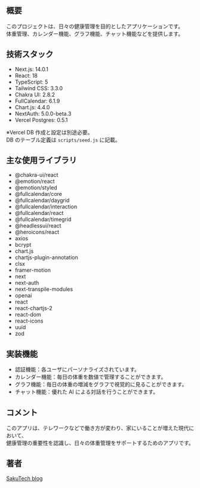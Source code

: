 ## 概要

このプロジェクトは、日々の健康管理を目的としたアプリケーションです。  
体重管理、カレンダー機能、グラフ機能、チャット機能などを提供します。

## 技術スタック

- Next.js: 14.0.1
- React: 18
- TypeScript: 5
- Tailwind CSS: 3.3.0
- Chakra UI: 2.8.2
- FullCalendar: 6.1.9
- Chart.js: 4.4.0
- NextAuth: 5.0.0-beta.3
- Vercel Postgres: 0.5.1

※Vercel DB 作成と設定は別途必要。  
DB のテーブル定義は `scripts/seed.js` に記載。

## 主な使用ライブラリ

- @chakra-ui/react
- @emotion/react
- @emotion/styled
- @fullcalendar/core
- @fullcalendar/daygrid
- @fullcalendar/interaction
- @fullcalendar/react
- @fullcalendar/timegrid
- @headlessui/react
- @heroicons/react
- axios
- bcrypt
- chart.js
- chartjs-plugin-annotation
- clsx
- framer-motion
- next
- next-auth
- next-transpile-modules
- openai
- react
- react-chartjs-2
- react-dom
- react-icons
- uuid
- zod

## 実装機能

- 認証機能：各ユーザにパーソナライズされています。
- カレンダー機能：毎日の体重を数値で管理することができます。
- グラフ機能：毎日の体重の増減をグラフで視覚的に見ることができます。
- チャット機能：優れた AI による対話を行うことができます。

## コメント

このアプリは、テレワークなどで働き方が変わり、家にいることが増えた現代において、  
健康管理の重要性を認識し、日々の体重管理をサポートするためのアプリです。

## 著者

[SakuTech blog](https://github.com/n-sakuma39/)
